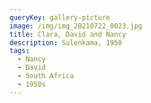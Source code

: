 ```yaml
---
queryKey: gallery-picture
image: /img/img_20210722_0023.jpg
title: Clara, David and Nancy
description: Sulenkama, 1950
tags:
  - Nancy
  - David
  - South Africa
  - 1950s
---
```

